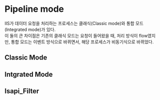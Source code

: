 # Pipeline mode

IIS가 데이터 요청을 처리하는 프로세스는 클래식(Classic mode)와 통합 모드(Integrated mode)가 있다.  
이 둘의 큰 차이점은 기존의 클래식 모드는 요청이 들어왔을 때, 처리 방식이 flow였지만, 통합 모드는 이벤트 방식으로 바뀌면서, 해당 프로세스가 비동기식으로 바뀌었다.

## Classic Mode


## Intgrated Mode


## Isapi_Filter